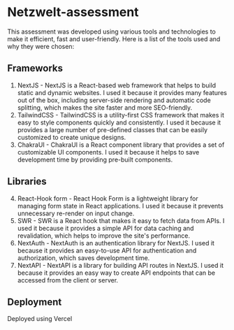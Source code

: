 # Netzwelt-assessment
This assessment was developed using various tools and technologies to make it efficient, fast and user-friendly. Here is a list of the tools used and why they were chosen:

## Frameworks
1. NextJS - NextJS is a React-based web framework that helps to build static and dynamic websites. I used it because it provides many features out of the box, including server-side rendering and automatic code splitting, which makes the site faster and more SEO-friendly.
2. TailwindCSS - TailwindCSS is a utility-first CSS framework that makes it easy to style components quickly and consistently. I used it because it provides a large number of pre-defined classes that can be easily customized to create unique designs.
3. ChakraUI - ChakraUI is a React component library that provides a set of customizable UI components. I used it because it helps to save development time by providing pre-built components.

## Libraries
4. React-Hook form  - React Hook Form is a lightweight library for managing form state in React applications. I used it because it prevents unnecessary re-render on input change.
5. SWR - SWR is a React hook that makes it easy to fetch data from APIs. I used it because it provides a simple API for data caching and revalidation, which helps to improve the site's performance.
6. NextAuth - NextAuth is an authentication library for NextJS. I used it because it provides an easy-to-use API for authentication and authorization, which saves development time.
7. NextAPI - NextAPI is a library for building API routes in NextJS. I used it because it provides an easy way to create API endpoints that can be accessed from the client or server.

## Deployment
Deployed using Vercel


